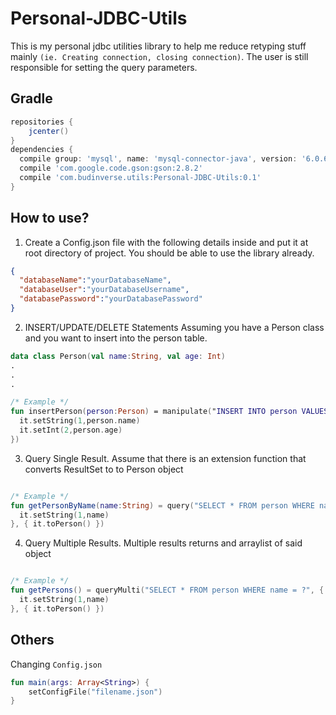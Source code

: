 # Personal-JDBC-Utils
This is my personal jdbc utilities library to help me reduce retyping stuff mainly `(ie. Creating connection, closing connection)`.
The user is still responsible for setting the query parameters.

## Gradle
```groovy
repositories {
    jcenter()
}
dependencies {
  compile group: 'mysql', name: 'mysql-connector-java', version: '6.0.6'
  compile 'com.google.code.gson:gson:2.8.2'
  compile 'com.budinverse.utils:Personal-JDBC-Utils:0.1'
}

```

## How to use?

1. Create a Config.json file with the following details inside and put it at root directory of project. You should be able to 
use the library already.
```json
{
  "databaseName":"yourDatabaseName",
  "databaseUser":"yourDatabaseUsername",
  "databasePassword":"yourDatabasePassword"
}
```

2. INSERT/UPDATE/DELETE Statements
Assuming you have a Person class and you want to insert into the person table.
```kotlin
data class Person(val name:String, val age: Int)
.
.
.

/* Example */
fun insertPerson(person:Person) = manipulate("INSERT INTO person VALUES (?,?)",{
  it.setString(1,person.name)
  it.setInt(2,person.age)
})
```

3. Query Single Result.
Assume that there is an extension function that converts ResultSet to to Person object
```kotlin

/* Example */
fun getPersonByName(name:String) = query("SELECT * FROM person WHERE name = ?", {
  it.setString(1,name)
}, { it.toPerson() })

```

4. Query Multiple Results.
Multiple results returns and arraylist of said object
```kotlin

/* Example */
fun getPersons() = queryMulti("SELECT * FROM person WHERE name = ?", {
  it.setString(1,name)
}, { it.toPerson() })

```

## Others
Changing `Config.json`
```kotlin
fun main(args: Array<String>) {
    setConfigFile("filename.json")
}
```
